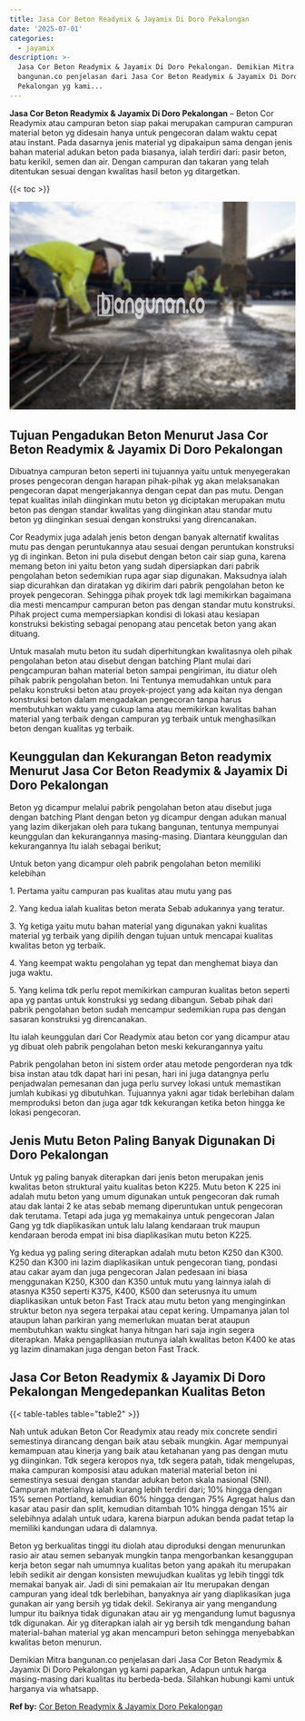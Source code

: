 ```yaml
---
title: Jasa Cor Beton Readymix & Jayamix Di Doro Pekalongan
date: '2025-07-01'
categories:
  - jayamix
description: >-
  Jasa Cor Beton Readymix & Jayamix Di Doro Pekalongan. Demikian Mitra
  bangunan.co penjelasan dari Jasa Cor Beton Readymix & Jayamix Di Doro
  Pekalongan yg kami...
---
```


**Jasa Cor Beton Readymix & Jayamix Di Doro Pekalongan** – Beton Cor Readymix atau campuran beton siap pakai merupakan campuran campuran material beton yg didesain hanya untuk pengecoran dalam waktu cepat atau instant. Pada dasarnya jenis material yg dipakaipun sama dengan jenis bahan material adukan beton pada biasanya, ialah terdiri dari: pasir beton, batu kerikil, semen dan air. Dengan campuran dan takaran yang telah ditentukan sesuai dengan kwalitas hasil beton yg ditargetkan.

{{< toc >}}

![Jasa Cor Beton Readymix & Jayamix Di Doro Pekalongan](/images/jasa-cor-readymix-39.png)

## Tujuan Pengadukan Beton Menurut Jasa Cor Beton Readymix & Jayamix Di Doro Pekalongan

Dibuatnya campuran beton seperti ini tujuannya yaitu untuk menyegerakan proses pengecoran dengan harapan pihak-pihak yg akan melaksanakan pengecoran dapat mengerjakannya dengan cepat dan pas mutu. Dengan tepat kualitas inilah diinginkan mutu beton yg diciptakan merupakan mutu beton pas dengan standar kwalitas yang diinginkan atau standar mutu beton yg diinginkan sesuai dengan konstruksi yang direncanakan.

Cor Readymix juga adalah jenis beton dengan banyak alternatif kwalitas mutu pas dengan peruntukannya atau sesuai dengan peruntukan konstruksi yg di inginkan. Beton ini pula disebut dengan beton cair siap guna, karena memang beton ini yaitu beton yang sudah dipersiapkan dari pabrik pengolahan beton sedemikian rupa agar siap digunakan. Maksudnya ialah siap dicurahkan dan diratakan yg dikirim dari pabrik pengolahan beton ke proyek pengecoran. Sehingga pihak proyek tdk lagi memikirkan bagaimana dia mesti mencampur campuran beton pas dengan standar mutu konstruksi. Pihak project cuma mempersiapkan kondisi di lokasi atau kesiapan konstruksi bekisting sebagai penopang atau pencetak beton yang akan dituang.

Untuk masalah mutu beton itu sudah diperhitungkan kwalitasnya oleh pihak pengolahan beton atau disebut dengan batching Plant mulai dari pengcampuran bahan material beton sampai pengiriman, itu diatur oleh pihak pabrik pengolahan beton. Ini Tentunya memudahkan untuk para pelaku konstruksi beton atau proyek-project yang ada kaitan nya dengan konstruksi beton dalam mengadakan pengecoran tanpa harus membutuhkan waktu yang cukup lama atau memikirkan kwalitas bahan material yang terbaik dengan campuran yg terbaik untuk menghasilkan beton dengan kualitas yg terbaik.

## Keunggulan dan Kekurangan Beton readymix Menurut Jasa Cor Beton Readymix & Jayamix Di Doro Pekalongan

Beton yg dicampur melalui pabrik pengolahan beton atau disebut juga dengan batching Plant dengan beton yg dicampur dengan adukan manual yang lazim dikerjakan oleh para tukang bangunan, tentunya mempunyai keunggulan dan kekurangannya masing-masing. Diantara keunggulan dan kekurangannya Itu ialah sebagai berikut;

Untuk beton yang dicampur oleh pabrik pengolahan beton memiliki kelebihan

1\. Pertama yaitu campuran pas kualitas atau mutu yang pas

2\. Yang kedua ialah kualitas beton merata Sebab adukannya yang teratur.

3\. Yg ketiga yaitu mutu bahan material yang digunakan yakni kualitas material yg terbaik yang dipilih dengan tujuan untuk mencapai kualitas kwalitas beton yg terbaik.

4\. Yang keempat waktu pengolahan yg tepat dan menghemat biaya dan juga waktu.

5\. Yang kelima tdk perlu repot memikirkan campuran kualitas beton seperti apa yg pantas untuk konstruksi yg sedang dibangun. Sebab pihak dari pabrik pengolahan beton sudah mencampur sedemikian rupa pas dengan sasaran konstruksi yg direncanakan.

Itu ialah keunggulan dari Cor Readymix atau beton cor yang dicampur atau yg dibuat oleh pabrik pengolahan beton meski kekurangannya yaitu

Pabrik pengolahan beton ini sistem order atau metode pengorderan nya tdk bisa instan atau tdk dapat hari ini pesan, hari ini juga datangnya perlu penjadwalan pemesanan dan juga perlu survey lokasi untuk memastikan jumlah kubikasi yg dibutuhkan. Tujuannya yakni agar tidak berlebihan dalam memproduksi beton dan juga agar tdk kekurangan ketika beton hingga ke lokasi pengecoran.

## Jenis Mutu Beton Paling Banyak Digunakan Di Doro Pekalongan

Untuk yg paling banyak diterapkan dari jenis beton merupakan jenis kwalitas beton struktural yaitu kualitas beton K225. Mutu beton K 225 ini adalah mutu beton yang umum digunakan untuk pengecoran dak rumah atau dak lantai 2 ke atas sebab memang diperuntukan untuk pengecoran dak terutama. Tetapi ada juga yg memakainya untuk pengecoran Jalan Gang yg tdk diaplikasikan untuk lalu lalang kendaraan truk maupun kendaraan beroda empat ini bisa diaplikasikan mutu beton K225.

Yg kedua yg paling sering diterapkan adalah mutu beton K250 dan K300. K250 dan K300 ini lazim diaplikasikan untuk pengecoran tiang, pondasi atau cakar ayam dan juga pengecoran Jalan pedesaan ini biasa menggunakan K250, K300 dan K350 untuk mutu yang lainnya ialah di atasnya K350 seperti K375, K400, K500 dan seterusnya itu umum diaplikasikan untuk beton Fast Track atau mutu beton yang menginginkan struktur beton nya segera terpakai atau cepat kering. Umpamanya jalan tol ataupun lahan parkiran yang memerlukan muatan berat ataupun membutuhkan waktu singkat hanya hitngan hari saja ingin segera diterapkan. Maka pengaplikasian mutunya ialah kwalitas beton K400 ke atas yg lazim dinamakan juga dengan beton Fast Track.

## Jasa Cor Beton Readymix & Jayamix Di Doro Pekalongan Mengedepankan Kualitas Beton

{{< table-tables table="table2" >}}

Nah untuk adukan Beton Cor Readymix atau ready mix concrete sendiri semestinya dirancang dengan baik atau sebaik mungkin. Agar mempunyai kemampuan atau kinerja yang baik atau ketahanan yang pas dengan mutu yg diinginkan. Tdk segera keropos nya, tdk segera patah, tidak mengelupas, maka campuran komposisi atau adukan material material beton ini semestinya sesuai dengan standar adukan beton skala nasional (SNI). Campuran materialnya ialah kurang lebih terdiri dari; 10% hingga dengan 15% semen Portland, kemudian 60% hingga dengan 75% Agregat halus dan kasar atau pasir dan split, kemudian ditambah 10% hingga dengan 15% air selebihnya adalah untuk udara, karena biarpun adukan benda padat tetap Ia memiliki kandungan udara di dalamnya.

Beton yg berkualitas tinggi itu diolah atau diproduksi dengan menurunkan rasio air atau semen sebanyak mungkin tanpa mengorbankan kesanggupan kerja beton segar nah umumnya kualitas beton yang apakah itu merupakan lebih sedikit air dengan konsisten mewujudkan kualitas yg lebih tinggi tdk memakai banyak air. Jadi di sini pemakaian air Itu merupakan dengan campuran yang ideal tdk berlebihan, banyaknya air yang diaplikasikan juga gunakan air yang bersih yg tidak dekil. Sekiranya air yang mengandung lumpur itu baiknya tidak digunakan atau air yg mengandung lumut bagusnya tdk digunakan. Air yg diterapkan ialah air yg bersih tdk mengandung bahan material-bahan material yg akan mencampuri beton sehingga menyebabkan kwalitas beton menurun.

Demikian Mitra bangunan.co penjelasan dari Jasa Cor Beton Readymix & Jayamix Di Doro Pekalongan yg kami paparkan, Adapun untuk harga masing-masing dari kualitas itu berbeda-beda. Silahkan hubungi kami untuk harganya via whatsapp.

**Ref by:** [Cor Beton Readymix & Jayamix Doro Pekalongan](https://id.wikipedia.org/wiki/Cor)
